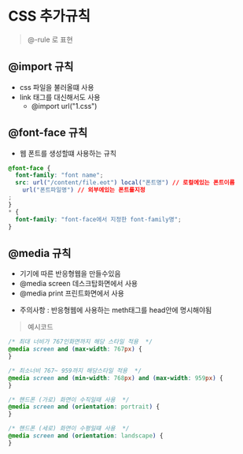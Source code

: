 # CSS 추가규칙

> @-rule 로 표현

## @import 규칙

- css 파일을 불러올떄 사용
- link 태그를 대신해서도 사용
  - @import url("1.css")

## @font-face 규칙

- 웹 폰트를 생성할떄 사용하는 규칙

```css
@font-face {
  font-family: "font name";
  src: url("/content/file.eot") local("폰트명") // 로컬에있는 폰트이름
    url("폰트파일명") // 외부에있는 폰트를지정
;
}
* {
  font-family: "font-face에서 지정한 font-family명";
}
```

## @media 규칙

- 기기에 따른 반응형웹을 만들수있음
- @media screen 데스크탑화면에서 사용
- @media print 프린트화면에서 사용

* 주의사항 : 반응형웹에 사용하는 meth태그를 head안에 명시해야됨

> 예시코드

```css
/* 최대 너비가 767인화면까지 해당 스타일 적용  */
@media screen and (max-width: 767px) {
}

/* 최소너비 767~ 959까지 해당스타일 적용  */
@media screen and (min-width: 768px) and (max-width: 959px) {
}

/* 핸드폰 (가로) 화면이 수직일때 사용  */
@media screen and (orientation: portrait) {
}

/* 핸드폰 (세로) 화면이 수평일떄 사용  */
@media screen and (orientation: landscape) {
}
```
